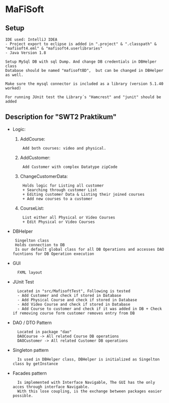 # MaFiSoft

## Setup

    IDE used: IntelliJ IDEA
    - Project export to eclipse is added in ".project" & ".classpath" & "mafisoft4.eml" & "mafisoft4.userlibraries"
    - Java Version 1.8 

    Setup MySql DB with sql Dump. And change DB credentials in DBHelper class
    Database should be named "mafisoftBD",  but can be changed in DBHelper as well.
    
    Make sure the mysql connector is included as a library (version 5.1.40 worked)
     
    For running JUnit test the Library´s "Hamcrest" and "junit" should be added

## Description for "SWT2 Praktikum" 

* Logic: 
    1. AddCourse:
    
            Add both courses: video and physical.

    2. AddCustomer:
        
            Add Customer with complex Datatype zipCode

    3. ChangeCustomerData:
    
            Holds logic for Listing all customer
            + Searching through customer List
            + Editing customer Data & Listing their joined courses
            + Add new courses to a customer
            
    4. CourseList:
            
            List either all Physical or Video Courses
            + Edit Physical or Video Courses

*  DBHelper
    
        Singelton class
        Holds connection to DB
        Is our default global class for all DB Operations and accesses DAO fucntions for DB Operation execution

* GUI
    
        FXML layout
        
* JUnit Test
   
        Located in "src/MafisoftTest", Following is tested
        - Add Customer and check if stored in Database
        - Add Physical Course and check if stored in Database
        - Add Video Course and check if stored in Database
        - Add Course to customer and check if it was added in DB + Check if removing course form customer removes entry from DB
         
* DAO / DTO Pattern

        Located in package "dao"
        DAOCourse -> All related Course DB operations
        DAOCustomer -> All related Customer DB operations
        
        
* Singleton pattern

        Is used in DBHelper class, DBHelper is initialized as Singelton class by getInstance 

* Facades pattern

        Is implemented with Interface Navigable, The GUI has the only acces through interface Navigable. 
        With this lose coupling, is the exchange between packages easier possible.


